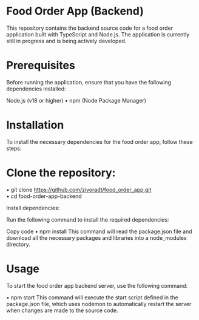 # Food Order App (Backend)
This repository contains the backend source code for a food order application built with TypeScript and Node.js. The application is currently still in progress and is being actively developed.

# Prerequisites
Before running the application, ensure that you have the following dependencies installed:

Node.js (v18 or higher)
• npm (Node Package Manager)

# Installation
To install the necessary dependencies for the food order app, follow these steps:

# Clone the repository:

• git clone https://github.com/zivoradt/food_order_app.git<br>
• cd food-order-app-backend

Install dependencies:

Run the following command to install the required dependencies:

Copy code
• npm install
This command will read the package.json file and download all the necessary packages and libraries into a node_modules directory.

# Usage
To start the food order app backend server, use the following command:

• npm start
This command will execute the start script defined in the package.json file, which uses nodemon to automatically restart the server when changes are made to the source code.
